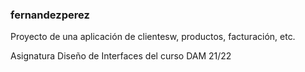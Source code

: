 ### fernandezperez
Proyecto de una aplicación de clientesw, productos, facturación, etc.

Asignatura Diseño de Interfaces del curso DAM 21/22
